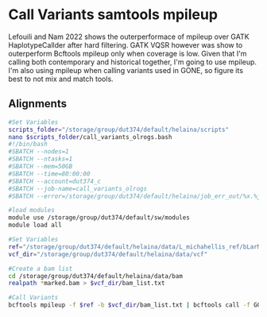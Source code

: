 # Call Variants samtools mpileup
Lefouili and Nam 2022 shows the outerperformace of mpileup over GATK HaplotypeCallder after hard filtering. GATK VQSR however was show to outerperform Bcftools mpileup only when coverage is low. Given that I'm calling both contemporary and historical together, I'm going to use mpileup. I'm also using mpileup when calling variants used in GONE, so figure its best to not mix and match tools. 
 

## Alignments
```bash
#Set Variables
scripts_folder="/storage/group/dut374/default/helaina/scripts"
nano $scripts_folder/call_variants_olrogs.bash
#!/bin/bash
#SBATCH --nodes=1
#SBATCH --ntasks=1
#SBATCH --mem=50GB
#SBATCH --time=80:00:00
#SBATCH --account=dut374_c
#SBATCH --job-name=call_variants_olrogs
#SBATCH --error=/storage/group/dut374/default/helaina/job_err_out/%x.%j.out

#load modules
module use /storage/group/dut374/default/sw/modules
module load all

#Set Variables
ref="/storage/group/dut374/default/helaina/data/L_michahellis_ref/bLarMic1.fna"
vcf_dir="/storage/group/dut374/default/helaina/data/vcf"

#Create a bam list
cd /storage/group/dut374/default/helaina/data/bam
realpath *marked.bam > $vcf_dir/bam_list.txt

#Call Variants
bcftools mpileup -f $ref -b $vcf_dir/bam_list.txt | bcftools call -f GQ -mv --ploidy 2 -Oz -o $vcf_dir/olrogs.vcf.gz
```
